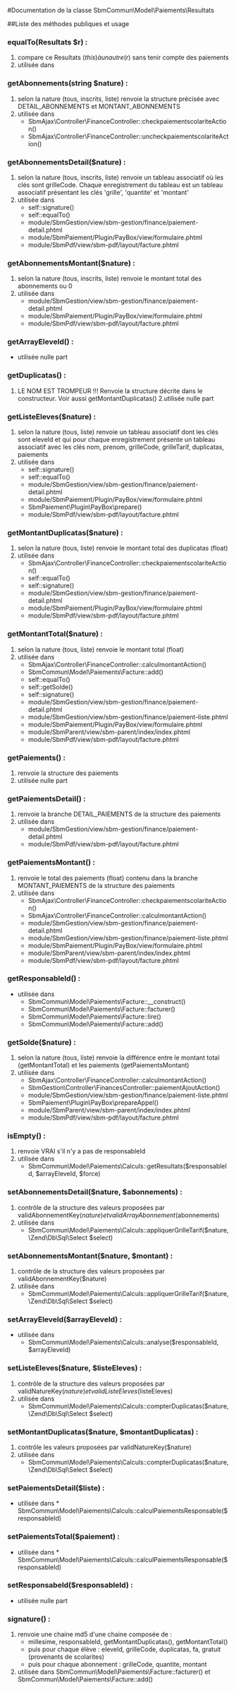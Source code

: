 #Documentation de la classe SbmCommun\Model\Paiements\Resultats

##Liste des méthodes publiques et usage

### equalTo(Resultats $r) :
1. compare ce Resultats ($this) à un autre ($r) sans tenir compte des paiements
2. utilisée dans 
  
### getAbonnements(string $nature) :	
1. selon la nature (tous, inscrits, liste) renvoie la structure précisée avec DETAIL_ABONNEMENTS et MONTANT_ABONNEMENTS
2. utilisée dans	
    * SbmAjax\Controller\FinanceController::checkpaiementscolariteAction()    
    * SbmAjax\Controller\FinanceController::uncheckpaiementscolariteAction()
    
### getAbonnementsDetail($nature) :	
1. selon la nature (tous, inscrits, liste) renvoie un tableau associatif où les clés sont grilleCode. Chaque enregistrement du tableau est un tableau associatif présentant les clés 'grille', 'quantite' et 'montant'						
2. utilisée dans	
    * self::signature()
    * self::equalTo()
    * module/SbmGestion/view/sbm-gestion/finance/paiement-detail.phtml
    * module/SbmPaiement/Plugin/PayBox/view/formulaire.phtml
    * module/SbmPdf/view/sbm-pdf/layout/facture.phtml

### getAbonnementsMontant($nature) :	
1. selon la nature (tous, inscrits, liste) renvoie le montant total des abonnements ou 0
2. utilisée dans	
     * module/SbmGestion/view/sbm-gestion/finance/paiement-detail.phtml
     * module/SbmPaiement/Plugin/PayBox/view/formulaire.phtml
     * module/SbmPdf/view/sbm-pdf/layout/facture.phtml
										
### getArrayEleveId() :	
* utilisée nulle part

### getDuplicatas() : 	
1. LE NOM EST TROMPEUR !!! Renvoie la structure décrite dans le constructeur. Voir aussi getMontantDuplicatas()
2.utilisée nulle part 

### getListeEleves($nature) :	
1. selon la nature (tous, liste) renvoie un tableau associatif dont les clés sont eleveId et qui pour chaque enregistrement présente un tableau associatif avec les clés nom, prenom, grilleCode, grilleTarif, duplicatas, paiements
2. utilisée dans	
    * self::signature()
    * self::equalTo()
    * module/SbmGestion/view/sbm-gestion/finance/paiement-detail.phtml
    * module/SbmPaiement/Plugin/PayBox/view/formulaire.phtml
	 * SbmPaiement\Plugin\PayBox\prepare()
	 * module/SbmPdf/view/sbm-pdf/layout/facture.phtml

### getMontantDuplicatas($nature) :	
1. selon la nature (tous, liste) renvoie le montant total des duplicatas (float)
2. utilisée dans	
     * SbmAjax\Controller\FinanceController::checkpaiementscolariteAction()
     * self::equalTo()
     * self::signature()
     * module/SbmGestion/view/sbm-gestion/finance/paiement-detail.phtml
     * module/SbmPaiement/Plugin/PayBox/view/formulaire.phtml
     * module/SbmPdf/view/sbm-pdf/layout/facture.phtml

### getMontantTotal($nature) :	
1. selon la nature (tous, liste) renvoie le montant total (float)
2. utilisée dans	
     * SbmAjax\Controller\FinanceController::calculmontantAction()
     * SbmCommun\Model\Paiements\Facture::add()
     * self::equalTo()
     * self::getSolde()
     * self::signature()
     * module/SbmGestion/view/sbm-gestion/finance/paiement-detail.phtml
     * module/SbmGestion/view/sbm-gestion/finance/paiement-liste.phtml
     * module/SbmPaiement/Plugin/PayBox/view/formulaire.phtml
     * module/SbmParent/view/sbm-parent/index/index.phtml
     * module/SbmPdf/view/sbm-pdf/layout/facture.phtml

### getPaiements() :
1. renvoie la structure des paiements
2. utilisée nulle part 

### getPaiementsDetail() :	
1. renvoie la branche DETAIL_PAIEMENTS de la structure des paiements
2. utilisée dans	
     * module/SbmGestion/view/sbm-gestion/finance/paiement-detail.phtml
     * module/SbmPdf/view/sbm-pdf/layout/facture.phtml

### getPaiementsMontant() :	
1. renvoie le total des paiements (float) contenu dans la branche MONTANT_PAIEMENTS de la structure des paiements
2. utilisée dans	
     * SbmAjax\Controller\FinanceController::checkpaiementscolariteAction()
     * SbmAjax\Controller\FinanceController::calculmontantAction()
     * module/SbmGestion/view/sbm-gestion/finance/paiement-detail.phtml
     * module/SbmGestion/view/sbm-gestion/finance/paiement-liste.phtml
     * module/SbmPaiement/Plugin/PayBox/view/formulaire.phtml
     * module/SbmParent/view/sbm-parent/index/index.phtml
     * module/SbmPdf/view/sbm-pdf/layout/facture.phtml
### getResponsableId() :	
* utilisée dans	
     * SbmCommun\Model\Paiements\Facture::__construct()
     * SbmCommun\Model\Paiements\Facture::facturer()
     * SbmCommun\Model\Paiements\Facture::lire()
     * SbmCommun\Model\Paiements\Facture::add()

### getSolde($nature) :	
1. selon la nature (tous, liste) renvoie la différence entre le montant total (getMontantTotal) et les paiements (getPaiementsMontant)
2. utilisée dans	
     * SbmAjax\Controller\FinanceController::calculmontantAction()
     * SbmGestion\Controller\FinancesController::paiementAjoutAction()
     * module/SbmGestion/view/sbm-gestion/finance/paiement-liste.phtml
     * SbmPaiement\Plugin\PayBox\prepareAppel()
     * module/SbmParent/view/sbm-parent/index/index.phtml
     * module/SbmPdf/view/sbm-pdf/layout/facture.phtml

### isEmpty() : 
1. renvoie VRAI s'il n'y a pas de responsableId
2. utilisée dans 
     * SbmCommun\Model\Paiements\Calculs::getResultats($responsableId, $arrayEleveId, $force)
     
### setAbonnementsDetail($nature, $abonnements) :	
1. contrôle de la structure des valeurs proposées par validAbonnementKey($nature) et validArrayAbonnement($abonnements)
2. utilisée dans 
     * SbmCommun\Model\Paiements\Calculs::appliquerGrilleTarif($nature, \Zend\Db\Sql\Select $select)
      
### setAbonnementsMontant($nature, $montant) :	
1. contrôle de la structure des valeurs proposées par validAbonnementKey($nature)
2. utilisée dans 
      * SbmCommun\Model\Paiements\Calculs::appliquerGrilleTarif($nature, \Zend\Db\Sql\Select $select)
      
### setArrayEleveId($arrayEleveId) :
* utilisée dans 
     * SbmCommun\Model\Paiements\Calculs::analyse($responsableId, $arrayEleveId)
     
### setListeEleves($nature, $listeEleves) :	
1. contrôle de la structure des valeurs proposées par validNatureKey($nature) et validListeEleves($listeEleves)
2. utilisée dans 
      * SbmCommun\Model\Paiements\Calculs::compterDuplicatas($nature, \Zend\Db\Sql\Select $select)

### setMontantDuplicatas($nature, $montantDuplicatas) :	
1. contrôle les valeurs proposées par validNatureKey($nature)
2. utilisée dans 
      * SbmCommun\Model\Paiements\Calculs::compterDuplicatas($nature, \Zend\Db\Sql\Select $select)

### setPaiementsDetail($liste) :	
* utilisée dans 
       * SbmCommun\Model\Paiements\Calculs::calculPaiementsResponsable($responsableId)
              
### setPaiementsTotal($paiement) :
* utilisée dans 
        * SbmCommun\Model\Paiements\Calculs::calculPaiementsResponsable($responsableId)
        
### setResponsabeId($responsableId) :	
* utilisée nulle part 

### signature() :	
1. renvoie une chaine md5 d'une chaine composée de : 
      * millesime, responsableId, getMontantDuplicatas(), getMontantTotal()
      * puis pour chaque élève : eleveId, grilleCode, duplicatas, fa, gratuit (provenants de scolarites)
      * puis pour chaque abonnement : grilleCode, quantite, montant
2. utilisée dans SbmCommun\Model\Paiements\Facture::facturer() et SbmCommun\Model\Paiements\Facture::add()